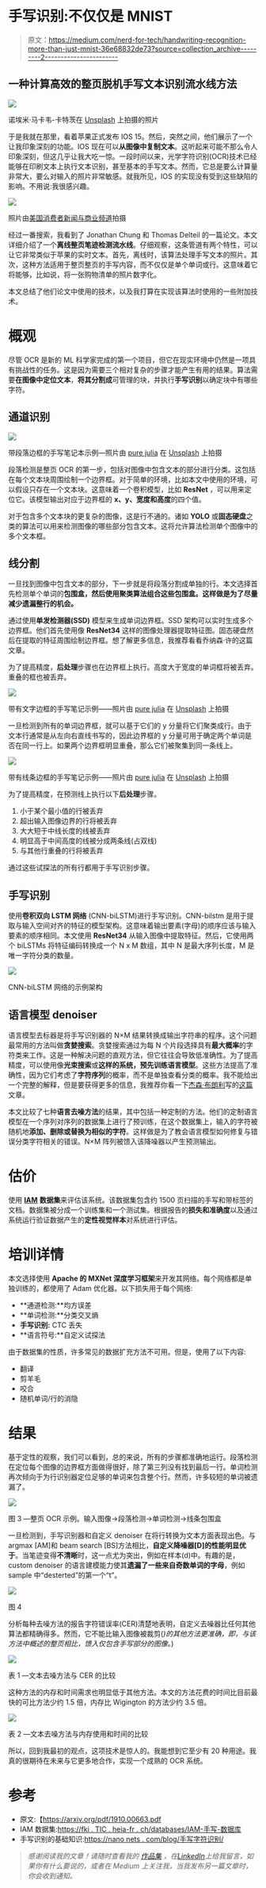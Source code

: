 # 手写识别:不仅仅是 MNIST

> 原文：<https://medium.com/nerd-for-tech/handwriting-recognition-more-than-just-mnist-36e68832de73?source=collection_archive---------2----------------------->

## 一种计算高效的整页脱机手写文本识别流水线方法

![](img/89c909c7a5e084ca9c164a993c6c55b9.png)

诺埃米·马卡韦-卡特茨在 [Unsplash](https://unsplash.com?utm_source=medium&utm_medium=referral) 上拍摄的照片

于是我就在那里，看着苹果正式发布 IOS 15。然后，突然之间，他们展示了一个让我印象深刻的功能。IOS 现在可以**从图像中复制文本**。这听起来可能不那么令人印象深刻，但这几乎让我大吃一惊。一段时间以来，光学字符识别(OCR)技术已经能够在印刷文本上执行文本识别，甚至基本的手写文本。然而，它总是要么计算量非常大，要么对输入的照片非常敏感。就我所见，IOS 的实现没有受到这些缺陷的影响。不用说:我很感兴趣。

![](img/d3e1b1bd3b0edd7d8aba3e3985eb0098.png)

照片由[美国消费者新闻与商业频道](https://www.cnbc.com/2021/09/29/ios-15-live-text-how-to-copy-and-paste-text-from-a-photo.html)拍摄

经过一番搜索，我看到了 Jonathan Chung 和 Thomas Delteil 的一篇论文。本文详细介绍了一个**离线整页笔迹检测流水线**。仔细观察，这条管道有两个特性，可以让它非常类似于苹果的实时文本。首先，离线时，该算法处理手写文本的照片。其次，这种方法适用于整页整页的手写内容，而不仅仅是单个单词或行。这意味着它将能够，比如说，将一张购物清单的照片数字化。

本文总结了他们论文中使用的技术，以及我打算在实现该算法时使用的一些附加技术。

# 概观

尽管 OCR 是新的 ML 科学家完成的第一个项目，但它在现实环境中仍然是一项具有挑战性的任务。这是因为需要三个相对复杂的步骤才能产生有用的结果。算法需要**在图像中定位文本**，**将其分割成**可管理的块，并执行**手写识别**以确定块中有哪些字符。

## 通道识别

![](img/b6d3d537c5395395e64c9ff6390c97d3.png)

带段落边框的手写笔记本示例—照片由 [pure julia](https://unsplash.com/@purejulia?utm_source=medium&utm_medium=referral) 在 [Unsplash](https://unsplash.com?utm_source=medium&utm_medium=referral) 上拍摄

段落检测是整页 OCR 的第一步，包括对图像中包含文本的部分进行分类。这包括在每个文本块周围绘制一个边界框。对于简单的环境，比如本文中使用的环境，可以假设只存在一个文本块。这意味着一个卷积模型，比如 **ResNet** ，可以用来定位它。该模型输出对应于边界框的 **x、y、宽度和高度**的四个值。

对于包含多个文本块的更复杂的图像，这是行不通的。诸如 **YOLO** 或**固态硬盘**之类的算法可以用来检测图像的哪些部分包含文本。这将允许算法检测单个图像中的多个文本框。

## 线分割

一旦找到图像中包含文本的部分，下一步就是将段落分割成单独的行。本文选择首先检测单个单词的**包围盒，然后使用聚类算法组合这些包围盒。这样做是为了尽量减少遗漏整行的机会。**

通过使用**单发检测器(SSD)** 模型来生成单词边界框。SSD 架构可以实时生成多个边界框。他们首先使用像 **ResNet34** 这样的图像处理器提取特征图。固态硬盘然后在提取的特征周围绘制边界框。想了解更多信息，我推荐看看乔纳森·许的这篇文章。

为了提高精度，**后处理**步骤也在边界框上执行。高度大于宽度的单词框将被丢弃。重叠的框也被丢弃。

![](img/54fe90f11150c3c6431d720ded9e5094.png)

带有文字边框的手写笔记示例——照片由 [pure julia](https://unsplash.com/@purejulia?utm_source=medium&utm_medium=referral) 在 [Unsplash](https://unsplash.com?utm_source=medium&utm_medium=referral) 上拍摄

一旦检测到所有的单词边界框，就可以基于它们的 y 分量将它们聚类成行。由于文本行通常是从左向右直线书写的，因此边界框的 y 分量可用于确定两个单词是否在同一行上。如果两个边界框明显重叠，那么它们被聚集到同一条线上。

![](img/e015d804e140c8861c9646e9394df31d.png)

带有线条边框的手写笔记示例——照片由 [pure julia](https://unsplash.com/@purejulia?utm_source=medium&utm_medium=referral) 在 [Unsplash](https://unsplash.com?utm_source=medium&utm_medium=referral) 上拍摄

为了提高精度，在预测线上执行以下**后处理**步骤。

1.  小于某个最小值的行被丢弃
2.  超出输入图像边界的行将被丢弃
3.  大大短于中线长度的线被丢弃
4.  明显高于中间高度的线被分成两条线(占双线)
5.  与其他行重叠的行将被丢弃

通过这些试探法的所有行都用于手写识别步骤。

## 手写识别

使用**卷积双向 LSTM 网络** (CNN-biLSTM)进行手写识别。CNN-bilstm 是用于提取与输入空间对齐的特征的模型架构。这意味着输出要素(字母)的顺序应该与输入要素的顺序相同。本文使用 **ResNet34** 从输入图像中提取特征。然后，它使用两个 biLSTMs 将特征编码转换成一个 N x M 数组，其中 N 是最大序列长度，M 是唯一字符分类的数量。

![](img/696492db2ae9ba599900318e0a4eb2a3.png)

CNN-biLSTM 网络的示例架构

## 语言模型 denoiser

语言模型去标器是将手写识别器的 N×M 结果转换成输出字符串的程序。这个问题最常用的方法叫做**贪婪搜索**。贪婪搜索通过为每 N 个片段选择具有**最大概率**的字符类来工作。这是一种解决问题的直观方法，但它往往会导致低准确性。为了提高精度，可以使用像**光束搜索**或**这样的系统，预先训练语言模型**。这些方法提高了准确性，因为它们考虑了**字符序列**的概率，而不是单独查看分类的概率。我不能给出一个完整的解释，但是要获得更多的信息，我推荐你看一下[杰森·布朗利](https://machinelearningmastery.com/author/jasonb/)写的[这篇](https://machinelearningmastery.com/beam-search-decoder-natural-language-processing/)文章。

本文比较了七种**语言去噪方法**的结果，其中包括一种定制的方法。他们的定制语言模型在一个序列对序列的数据集上进行了预训练，在这个数据集上，输入的字符被随机地**添加、删除或替换为相似的字符**。这样做是为了教会语言模型如何修复与错误分类字符相关的错误。N×M 阵列被馈入该降噪器以产生预测输出。

# 估价

使用 [**IAM**](https://fki.tic.heia-fr.ch/databases/iam-handwriting-database) **数据集**来评估该系统。该数据集包含约 1500 页扫描的手写和带标签的文档。数据集被分成一个训练集和一个测试集。根据报告的**损失和准确度**以及通过系统运行验证数据产生的**定性视觉样本**对系统进行评估。

# 培训详情

本文选择使用 **Apache 的 MXNet 深度学习框架**来开发其网络。每个网络都是单独训练的，都使用了 Adam 优化器。以下损失用于每个网络:

*   **通道检测:**均方误差
*   **单词检测:**分类交叉熵
*   **手写识别:** CTC 丢失
*   **语言符号:**自定义试探法

由于数据集的性质，许多常见的数据扩充方法不可用。但是，使用了以下内容:

*   翻译
*   剪羊毛
*   咬合
*   随机单词/行的消隐

# 结果

基于定性的观察，我们可以看到，总的来说，所有的步骤都准确地运行。段落检测在定位每个图像的边界框方面做得很好，除了第三列没有找到最后一行。单词检测再次倾向于为行识别器定位足够的单词来包含整个行。然而，许多较短的单词被遗漏了。

![](img/5e7610394d5ad25e84e00b156ebfbaa5.png)

图 3 —整页 OCR 示例。输入图像->段落检测->单词检测->线条包围盒

一旦检测到，手写识别器和自定义 denoiser 在将行转换为文本方面表现出色。与 argmax [AM]和 beam search [BS]方法相比，**自定义降噪器[D]的性能明显优于**。当笔迹变得**不清晰**时，这一点尤为突出，例如在样本(d)中。有趣的是，custom denoiser 的语言建模能力使其**遗漏了一些来自奇数单词的字母**，例如 sample 中“desterted”的第一个“t”。

![](img/78f471555078150aa35ac164dadc3f35.png)

图 4

分析每种去噪方法的报告字符错误率(CER)清楚地表明，自定义去噪器比任何其他算法都精确得多。然而，它不能比输入图像被裁剪(*)的其他方法更准确，即，与该方法中概述的整页相比，馈入仅包含手写部分的图像。*)

![](img/f056925af17507e124231c2abb990eb7.png)

表 1 —文本去噪方法与 CER 的比较

这种方法的内存和时间需求也明显低于其他方法。本文的方法花费的时间比目前最快的可比方法少约 1.5 倍，内存比 Wigington 的方法少约 3.5 倍。

![](img/1ac1396991135e868b7c900e3733b7f4.png)

表 2 —文本去噪方法与内存使用和时间的比较

所以，回到我最初的观点，这项技术是惊人的。我能想到它至少有 20 种用途。我真的很期待在未来与它更多地合作，实现一个成熟的 OCR 系统。

# 参考

*   原文:【https://arxiv.org/pdf/1910.00663.pdf 
*   IAM 数据集:[https://fki . TIC . heia-fr . ch/databases/IAM-手写-数据库](https://fki.tic.heia-fr.ch/databases/iam-handwriting-database)
*   手写识别的基础知识:[https://nano nets . com/blog/手写字符识别/](https://nanonets.com/blog/handwritten-character-recognition/)

> *感谢阅读我的文章！请随时查看我的* [*作品集*](https://tks.life/profile/robert.macwha#portfolio) *，在*[*LinkedIn*](https://www.linkedin.com/in/robert-macwha-0555141b6/)*上给我留言，如果你有什么要说的，或者在 Medium 上关注我，当我发布另一篇文章时，你会收到通知。*